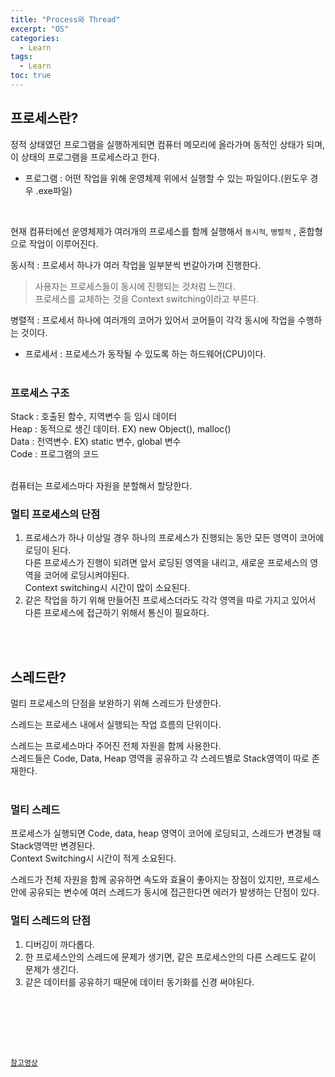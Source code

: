 ```yaml
---
title: "Process와 Thread"
excerpt: "OS"
categories: 
  - Learn
tags: 
  - Learn
toc: true
---
```







## 프로세스란?

정적 상태였던 프로그램을 실행하게되면 컴퓨터 메모리에 올라가며 동적인 상태가 되며, 이 상태의 프로그램을 프로세스라고 한다.<br>

* 프로그램 : 어떤 작업을 위해 운영체제 위에서 실행할 수 있는 파일이다.(윈도우 경우 .exe파일) <br>


<br>


현재 컴퓨터에선 운영체제가 여러개의 프로세스를 함께 실행해서 `동시적`, `병렬적` , 혼합형으로 작업이 이루어진다.<br>

동시적 : 프로세서 하나가 여러 작업을 일부분씩 번갈아가며 진행한다.<br>
> 사용자는 프로세스들이 동시에 진행되는 것처럼 느낀다.<br> 
> 프로세스를 교체하는 것을 Context switching이라고 부른다.<br>

병렬적 : 프로세서 하나에 여러개의 코어가 있어서 코어들이 각각 동시에 작업을 수행하는 것이다.<br>


* 프로세서 : 프로세스가 동작될 수 있도록 하는 하드웨어(CPU)이다.<br><br>



### 프로세스 구조

Stack :  호출된 함수, 지역변수 등 임시 데이터 <br>
Heap : 동적으로 생긴 데이터. EX) new Object(), malloc()<br>
Data : 전역변수. EX) static 변수, global 변수<br>
Code : 프로그램의 코드<br>
<br>

컴퓨터는 프로세스마다 자원을 분할해서 할당한다.<br>


### 멀티 프로세스의 단점

1. 프로세스가 하나 이상일 경우 하나의 프로세스가 진행되는 동안 모든 영역이 코어에 로딩이 된다.<br>
다른 프로세스가 진행이 되려면 앞서 로딩된 영역을 내리고, 새로운 프로세스의 영역을 코어에 로딩시켜야된다.<br> Context switching시 시간이 많이 소요된다.<br>  
2. 같은 작업을 하기 위해 만들어진 프로세스더라도 각각 영역을 따로 가지고 있어서 다른 프로세스에 접근하기 위해서 통신이 필요하다.<br>
<br>



<br>

## 스레드란?

멀티 프로세스의 단점을 보완하기 위해 스레드가 탄생한다.<br>

스레드는 프로세스 내에서 실행되는 작업 흐름의 단위이다.<br>

스레드는 프로세스마다 주어진 전체 자원을 함께 사용한다.<br>
스레드들은 Code, Data, Heap 영역을 공유하고 각 스레드별로 Stack영역이 따로 존재한다.<br> 
<br>

### 멀티 스레드

프로세스가 실행되면 Code, data, heap 영역이 코어에 로딩되고, 스레드가 변경될 때 Stack영역만 변경된다.<br> Context Switching시 시간이 적게 소요된다.<br>


스레드가 전체 자원을 함께 공유하면 속도와 효율이 좋아지는 장점이 있지만, 프로세스 안에 공유되는 변수에 여러 스레드가 동시에 접근한다면 에러가 발생하는 단점이 있다.<br>

### 멀티 스레드의 단점

1. 디버깅이 까다롭다.
2. 한 프로세스안의 스레드에 문제가 생기면, 같은 프로세스안의 다른 스레드도 같이 문제가 생긴다.
3. 같은 데이터를 공유하기 때문에 데이터 동기화를 신경 써야된다.

<br>

<br>





<br><br>


[`참고영상`](https://www.youtube.com/watch?v=iks_Xb9DtTM)

<br><br>